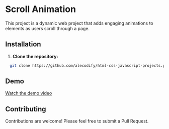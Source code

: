 # Scroll Animation

This project is a dynamic web project that adds engaging animations to elements as users scroll through a page. 

## Installation

1. **Clone the repository:**
```bash
  git clone https://github.com/alecodify/html-css-javascript-projects.git
```

## Demo
[Watch the demo video](https://github.com/user-attachments/assets/866fa807-8ccb-47fa-ae5e-8fccf27b21b3)

## Contributing
Contributions are welcome! Please feel free to submit a Pull Request.